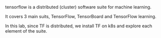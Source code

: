 tensorflow is a distributed (cluster) software suite for machine learning.

It covers 3 main suits, TensorFlow, TensorBoard and TensorFlow learning.

In this lab, since TF is distributed, we install TF on k8s and explore each element of the suite.